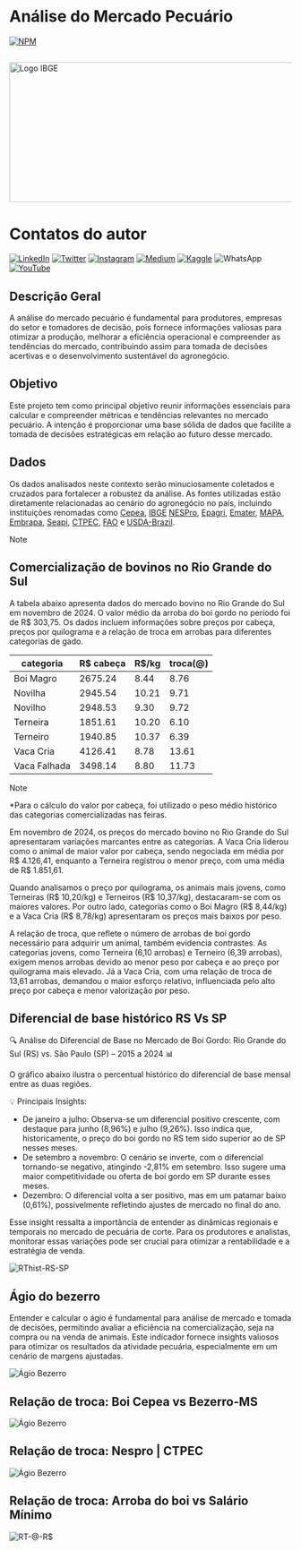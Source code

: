# Análise do Mercado Pecuário

[![NPM](https://img.shields.io/npm/l/react)](https://github.com/italomarquesmonteiro/MercadoPecuario/blob/main/LICENSE)

##

<img style="width:600px; height:250px;" src=".github\.vscode\Graph index\Logo-MercadoPecuario.PNG" alt="Logo IBGE">

# Contatos do autor

[![LinkedIn](https://img.shields.io/badge/LinkedIn-0077B5?style=for-the-badge&logo=linkedin&logoColor=white)](https://www.linkedin.com/in/italomarquesmonteiro/)
[![Twitter](https://img.shields.io/badge/X-%23000000.svg?style=for-the-badge&logo=X&logoColor=white)](https://twitter.com/italommonteiro)
[![Instagram](https://img.shields.io/badge/Instagram-E4405F?style=for-the-badge&logo=instagram&logoColor=white)](https://instagram.com/italo.m.m)
[![Medium](https://img.shields.io/badge/Medium-12100E?style=for-the-badge&logo=medium&logoColor=white)](https://medium.com/@italomarquesmonteiro)
[![Kaggle](https://img.shields.io/badge/Kaggle-035a7d?style=for-the-badge&logo=kaggle&logoColor=white)](https://www.kaggle.com/talomarquesmonteiro)
![WhatsApp](https://img.shields.io/badge/WhatsApp-25D366?style=for-the-badge&logo=whatsapp&logoColor=white)
[![YouTube](https://img.shields.io/badge/YouTube-FF0000?style=for-the-badge&logo=youtube&logoColor=white)](https://www.youtube.com/channel/UCB_lseG8dAbdjuemJv-nHXw)

## Descrição Geral

A análise do mercado pecuário é fundamental para produtores, empresas do setor e tomadores de decisão, pois fornece informações valiosas para otimizar a produção, melhorar a eficiência operacional e compreender as tendências do mercado, contribuindo assim para tomada de decisões acertivas e o desenvolvimento sustentável do agronegócio.


## Objetivo

Este projeto tem como principal objetivo reunir informações essenciais para calcular e compreender métricas e tendências relevantes no mercado pecuário. A intenção é proporcionar uma base sólida de dados que facilite a tomada de decisões estratégicas em relação ao futuro desse mercado.


## Dados

Os dados analisados neste contexto serão minuciosamente coletados e cruzados para fortalecer a robustez da análise. As fontes utilizadas estão diretamente relacionadas ao cenário do agronegócio no país, incluindo instituições renomadas como [Cepea](https://www.cepea.esalq.usp.br/br), [IBGE](https://www.ibge.gov.br/) [NESPro](https://www.ufrgs.br/nespro/), [Epagri](https://cepa.epagri.sc.gov.br/), [Emater](https://www.emater.tche.br/site/index.php), [MAPA](https://www.gov.br/agricultura/pt-br), [Embrapa](https://www.embrapa.br/), [Seapi](https://www.agricultura.rs.gov.br/inicial), [CTPEC](https://www.ctpecunipampa.com.br/), [FAO](https://www.fao.org/home/en/) e [USDA-Brazil](https://usdabrazil.org.br/).

> [!NOTE]
> 


## Comercialização de bovinos no Rio Grande do Sul

A tabela abaixo apresenta dados do mercado bovino no Rio Grande do Sul em novembro de 2024. O valor médio da arroba do boi gordo no período foi de R$ 303,75. Os dados incluem informações sobre preços por cabeça, preços por quilograma e a relação de troca em arrobas para diferentes categorias de gado.

|categoria    |R$ cabeça  |R$/kg  |troca(@)|
|-------------|-----------|-------|------  |
| Boi Magro   | 2675.24   | 8.44  | 8.76   |
| Novilha     | 2945.54   | 10.21 | 9.71   |
| Novilho     | 2948.53   | 9.30  | 9.72   |
| Terneira    | 1851.61   | 10.20 | 6.10   |
| Terneiro    | 1940.85   | 10.37 | 6.39   |
| Vaca Cria   | 4126.41   | 8.78  | 13.61  |
| Vaca Falhada| 3498.14   | 8.80  | 11.73  |
> [!NOTE]
> *Para o cálculo do valor por cabeça, foi utilizado o peso médio histórico das categorias comercializadas nas feiras.


Em novembro de 2024, os preços do mercado bovino no Rio Grande do Sul apresentaram variações marcantes entre as categorias. A Vaca Cria liderou como o animal de maior valor por cabeça, sendo negociada em média por R$ 4.126,41, enquanto a Terneira registrou o menor preço, com uma média de R$ 1.851,61.

Quando analisamos o preço por quilograma, os animais mais jovens, como Terneiras (R$ 10,20/kg) e Terneiros (R$ 10,37/kg), destacaram-se com os maiores valores. Por outro lado, categorias como o Boi Magro (R$ 8,44/kg) e a Vaca Cria (R$ 8,78/kg) apresentaram os preços mais baixos por peso.

A relação de troca, que reflete o número de arrobas de boi gordo necessário para adquirir um animal, também evidencia contrastes. As categorias jovens, como Terneira (6,10 arrobas) e Terneiro (6,39 arrobas), exigem menos arrobas devido ao menor peso por cabeça e ao preço por quilograma mais elevado. Já a Vaca Cria, com uma relação de troca de 13,61 arrobas, demandou o maior esforço relativo, influenciada pelo alto preço por cabeça e menor valorização por peso.

## Diferencial de base histórico RS Vs SP

🔍 Análise do Diferencial de Base no Mercado de Boi Gordo: Rio Grande do Sul (RS) vs. São Paulo (SP) – 2015 a 2024 📊

O gráfico abaixo ilustra o percentual histórico do diferencial de base mensal entre as duas regiões.

💡 Principais Insights:

- De janeiro a julho: Observa-se um diferencial positivo crescente, com destaque para junho (8,96%) e julho (9,26%). Isso indica que, historicamente, o preço do boi gordo no RS tem sido superior ao de SP nesses meses.
- De setembro a novembro: O cenário se inverte, com o diferencial tornando-se negativo, atingindo -2,81% em setembro. Isso sugere uma maior competitividade ou oferta de boi gordo em SP durante esses meses.
- Dezembro: O diferencial volta a ser positivo, mas em um patamar baixo (0,61%), possivelmente refletindo ajustes de mercado no final do ano.

Esse insight ressalta a importância de entender as dinâmicas regionais e temporais no mercado de pecuária de corte. Para os produtores e analistas, monitorar essas variações pode ser crucial para otimizar a rentabilidade e a estratégia de venda.

<img style="width:px; height:px;" src=".github\.vscode\Graph index\Diferencial de base.PNG" alt="RThist-RS-SP">

## Ágio do bezerro

Entender e calcular o ágio é fundamental para análise de mercado e tomada de decisões, permitindo avaliar a eficiência na comercialização, seja na compra ou na venda de animais. Este indicador fornece insights valiosos para otimizar os resultados da atividade pecuária, especialmente em um cenário de margens ajustadas.

<img style="width:px; height:px;" src=".github\.vscode\Graph index\AgioBezerro.png" alt="Ágio Bezerro">

## Relação de troca: Boi Cepea vs Bezerro-MS

<img style="width:px; height:px;" src=".github\.vscode\Graph index\RT-Cepea.png" alt="Ágio Bezerro">

## Relação de troca: Nespro | CTPEC

<img style="width:px; height:px;" src=".github\.vscode\Graph index\RT-Nespro.png" alt="Ágio Bezerro">

## Relação de troca: Arroba do boi vs Salário Mínimo

<img style="width:px; height:px;" src=".github\.vscode\Graph index\RT-Arroba-Salário.png" alt="RT-@-R$">
